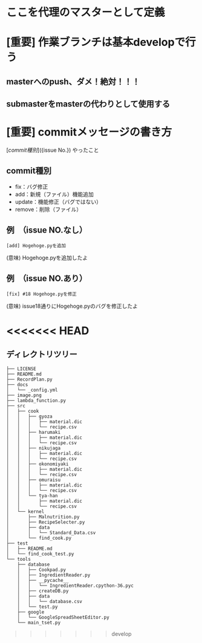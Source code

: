 # ここを代理のマスターとして定義

# [重要] 作業ブランチは基本developで行う

## masterへのpush、ダメ！絶対！！！

## submasterをmasterの代わりとして使用する

# [重要] commitメッセージの書き方

[${commit種別}] (${issue No.}) やったこと

## commit種別

- fix：バグ修正
- add：新規（ファイル）機能追加
- update：機能修正（バグではない）
- remove：削除（ファイル）

## 例　（issue NO.なし）

`[add] Hogehoge.pyを追加`

(意味) Hogehoge.pyを追加したよ

## 例　（issue NO.あり）

`[fix] #18 Hogehoge.pyを修正`

(意味) issue18通りにHogehoge.pyのバグを修正したよ

<<<<<<< HEAD
=======
## ディレクトリツリー

```
├── LICENSE
├── README.md
├── RecordPlan.py
├── docs
│   └── _config.yml
├── image.png
├── lambda_function.py
├── src
│   ├── cook
│   │   ├── gyoza
│   │   │   ├── material.dic
│   │   │   └── recipe.csv
│   │   ├── harumaki
│   │   │   ├── material.dic
│   │   │   └── recipe.csv
│   │   ├── nikujaga
│   │   │   ├── material.dic
│   │   │   └── recipe.csv
│   │   ├── okonomiyaki
│   │   │   ├── material.dic
│   │   │   └── recipe.csv
│   │   ├── omuraisu
│   │   │   ├── material.dic
│   │   │   └── recipe.csv
│   │   └── tya-han
│   │       ├── material.dic
│   │       └── recipe.csv
│   └── kernel
│       ├── Malnutrition.py
│       ├── RecipeSelecter.py
│       ├── data
│       │   └── Standard_Data.csv
│       └── find_cook.py
├── test
│   ├── README.md
│   └── find_cook_test.py
└── tools
    ├── database
    │   ├── Cookpad.py
    │   ├── IngredientReader.py
    │   ├── __pycache__
    │   │   └── IngredientReader.cpython-36.pyc
    │   ├── createDB.py
    │   ├── data
    │   │   └── database.csv
    │   └── test.py
    ├── google
    │   └── GoogleSpreadSheetEditor.py
    └── main_tset.py
```
>>>>>>> develop
